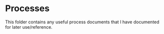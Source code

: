 # Processes

This folder contains any useful process documents that I have documented for later use/reference.
